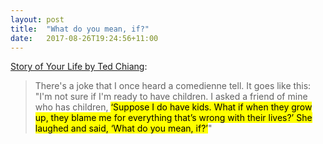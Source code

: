 ```yaml
---
layout: post
title:  "What do you mean, if?"
date:   2017-08-26T19:24:56+11:00
---
```


[Story of Your Life by Ted Chiang][]:

> There's a joke that I once heard a comedienne tell.
> It goes like this: "I'm not sure if I'm ready to have children.
> I asked a friend of mine who has children, <mark>‘Suppose I do have kids.
> What if when they grow up, they blame me for everything that’s wrong with their lives?’
> She laughed and said, ‘What do you mean, if?’</mark>"

[Story of Your Life by Ted Chiang]: https://itunes.apple.com/book/id974468155
